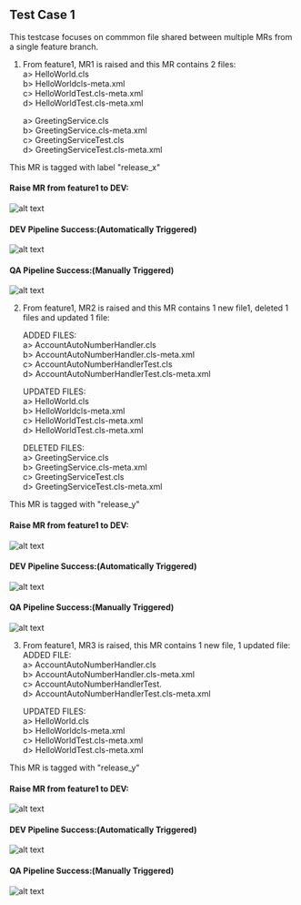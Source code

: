 ## Test Case 1

This testcase focuses on commmon file shared between multiple MRs from a single feature branch.

1. From feature1, MR1 is raised and  this MR contains 2 files:<br>
   a> HelloWorld.cls<br>
   b> HelloWorldcls-meta.xml<br>
   c> HelloWorldTest.cls-meta.xml<br>
   d> HelloWorldTest.cls-meta.xml<br>

   a> GreetingService.cls<br>
   b> GreetingService.cls-meta.xml<br>
   c> GreetingServiceTest.cls<br>
   d> GreetingServiceTest.cls-meta.xml<br>

This MR is tagged with label "release_x"<br>

#### Raise MR from feature1 to DEV:<br>
![alt text](Screenshots/1.png) 

#### DEV Pipeline Success:(Automatically Triggered)
![alt text](Screenshots/2.png)

#### QA Pipeline Success:(Manually Triggered)
![alt text](Screenshots/3.png)

2. From feature1, MR2 is raised and this MR contains 1 new file1, deleted 1 files and updated 1 file:

   ADDED FILES:<br>
   a> AccountAutoNumberHandler.cls<br>
   b> AccountAutoNumberHandler.cls-meta.xml<br>
   c> AccountAutoNumberHandlerTest.cls<br>
   d> AccountAutoNumberHandlerTest.cls-meta.xml<br>

   UPDATED FILES:<br>
   a> HelloWorld.cls<br>
   b> HelloWorldcls-meta.xml<br>
   c> HelloWorldTest.cls-meta.xml<br>
   d> HelloWorldTest.cls-meta.xml<br>

   DELETED FILES:<br>
   a> GreetingService.cls<br>
   b> GreetingService.cls-meta.xml<br>
   c> GreetingServiceTest.cls<br>
   d> GreetingServiceTest.cls-meta.xml<br>

This MR is tagged with "release_y"

#### Raise MR from feature1 to DEV:
![alt text](Screenshots/4.png) 

#### DEV Pipeline Success:(Automatically Triggered)
![alt text](Screenshots/5.png)

#### QA Pipeline Success:(Manually Triggered)
![alt text](Screenshots/6.png)

3. From feature1, MR3 is raised, this MR contains 1 new file, 1 updated file:
   ADDED FILE:<br>
   a> AccountAutoNumberHandler.cls<br>
   b> AccountAutoNumberHandler.cls-meta.xml<br>
   c> AccountAutoNumberHandlerTest.<br>
   d> AccountAutoNumberHandlerTest.cls-meta.xml<br>

   UPDATED FILES:<br>
   a> HelloWorld.cls<br>
   b> HelloWorldcls-meta.xml<br>
   c> HelloWorldTest.cls-meta.xml<br>
   d> HelloWorldTest.cls-meta.xml<br>
 
This MR is tagged with "release_y"

#### Raise MR from feature1 to DEV:
![alt text](Screenshots/7.png) 

#### DEV Pipeline Success:(Automatically Triggered)
![alt text](Screenshots/8.png)

#### QA Pipeline Success:(Manually Triggered)
![alt text](Screenshots/9.png)